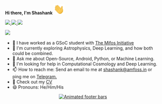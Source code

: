 <p >
	<a> <strong> Hi there, I'm Shashank <img src="https://github.com/ABSphreak/ABSphreak/blob/master/gifs/Hi.gif" width="35px"> </strong></a>
</p>


<p>
<a href="https://twitter.com/iamsh4shank"><img src="https://img.shields.io/badge/twitter-@iamsh4shank-1da1f2?style=flat-square&logo=twitter">  </a>
<a href="https://www.linkedin.com/in/iamsh4shank/"><img src="https://img.shields.io/badge/linkedin-iamsh4shank-0077b5?style=flat-square&logo=linkedin">  </a>
<a href="https://iamsh4shank.github.io/"><img src="https://img.shields.io/badge/website-iamsh4shank.github.io-1f425f?style=flat-square">  </a>
</p>

![](https://komarev.com/ghpvc/?username=iamsh4shank)

* 🔭 I have worked as a GSoC student with <a href = "https://mifos.org/">The Mifos Initiative</a>
* :rocket: I'm currently exploring Astrophysics, Deep Learning, and how both could be combined.
* :speech_balloon: Ask me about Open-Source, Android, Python, or Machine Learning.
* :thinking: I'm looking for help in Computational Cosmology and Deep Learning.
* 📫 How to reach me: Send an email to me at [shashank@amfoss.in](mailto:shashank@amfoss.in) or ping me on <a href = "https://t.me/iamsh4shank"> Telegram.</a>
* :page_with_curl: Check out my <a href = "https://iamsh4shank.github.io/docs/cv.pdf">CV</a>
* :smile: Pronouns: He/Him/His </a>



<p align="center"><a href="https://github.com/iamsh4shank"><img src="https://github-readme-stats.vercel.app/api?username=iamsh4shank&theme=vision-friendly-dark&show_icons=true&hide_border=true" alt="Animated footer bars" /></a></p>
 
<!--
**robustTechie/robustTechie** is a ✨ _special_ ✨ repository because its `README.md` (this file) appears on your GitHub profile.

Here are some ideas to get you started:

--
